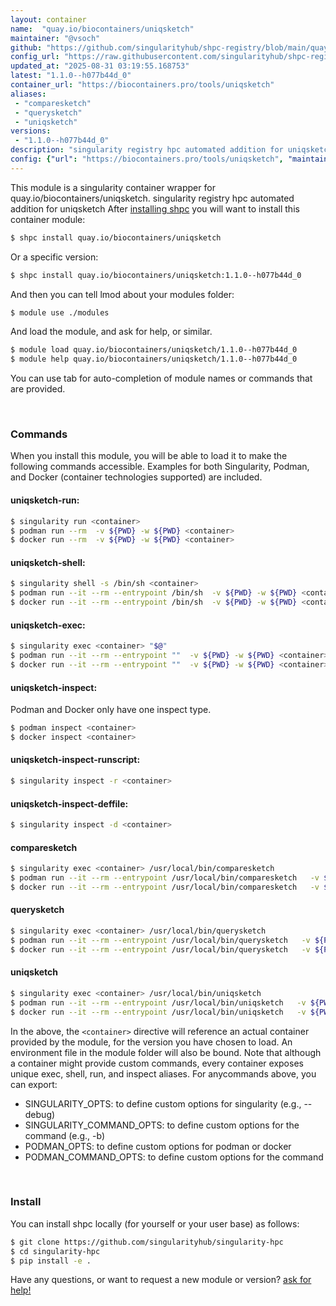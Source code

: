 ```yaml
---
layout: container
name:  "quay.io/biocontainers/uniqsketch"
maintainer: "@vsoch"
github: "https://github.com/singularityhub/shpc-registry/blob/main/quay.io/biocontainers/uniqsketch/container.yaml"
config_url: "https://raw.githubusercontent.com/singularityhub/shpc-registry/main/quay.io/biocontainers/uniqsketch/container.yaml"
updated_at: "2025-08-31 03:19:55.168753"
latest: "1.1.0--h077b44d_0"
container_url: "https://biocontainers.pro/tools/uniqsketch"
aliases:
 - "comparesketch"
 - "querysketch"
 - "uniqsketch"
versions:
 - "1.1.0--h077b44d_0"
description: "singularity registry hpc automated addition for uniqsketch"
config: {"url": "https://biocontainers.pro/tools/uniqsketch", "maintainer": "@vsoch", "description": "singularity registry hpc automated addition for uniqsketch", "latest": {"1.1.0--h077b44d_0": "sha256:599f747947a95ec1dfa9e389e8eab616c17fe47deabe1c0770ba9fa46ec8cecc"}, "tags": {"1.1.0--h077b44d_0": "sha256:599f747947a95ec1dfa9e389e8eab616c17fe47deabe1c0770ba9fa46ec8cecc"}, "docker": "quay.io/biocontainers/uniqsketch", "aliases": {"comparesketch": "/usr/local/bin/comparesketch", "querysketch": "/usr/local/bin/querysketch", "uniqsketch": "/usr/local/bin/uniqsketch"}}
---
```


This module is a singularity container wrapper for quay.io/biocontainers/uniqsketch.
singularity registry hpc automated addition for uniqsketch
After [installing shpc](#install) you will want to install this container module:


```bash
$ shpc install quay.io/biocontainers/uniqsketch
```

Or a specific version:

```bash
$ shpc install quay.io/biocontainers/uniqsketch:1.1.0--h077b44d_0
```

And then you can tell lmod about your modules folder:

```bash
$ module use ./modules
```

And load the module, and ask for help, or similar.

```bash
$ module load quay.io/biocontainers/uniqsketch/1.1.0--h077b44d_0
$ module help quay.io/biocontainers/uniqsketch/1.1.0--h077b44d_0
```

You can use tab for auto-completion of module names or commands that are provided.

<br>

### Commands

When you install this module, you will be able to load it to make the following commands accessible.
Examples for both Singularity, Podman, and Docker (container technologies supported) are included.

#### uniqsketch-run:

```bash
$ singularity run <container>
$ podman run --rm  -v ${PWD} -w ${PWD} <container>
$ docker run --rm  -v ${PWD} -w ${PWD} <container>
```

#### uniqsketch-shell:

```bash
$ singularity shell -s /bin/sh <container>
$ podman run --it --rm --entrypoint /bin/sh  -v ${PWD} -w ${PWD} <container>
$ docker run --it --rm --entrypoint /bin/sh  -v ${PWD} -w ${PWD} <container>
```

#### uniqsketch-exec:

```bash
$ singularity exec <container> "$@"
$ podman run --it --rm --entrypoint ""  -v ${PWD} -w ${PWD} <container> "$@"
$ docker run --it --rm --entrypoint ""  -v ${PWD} -w ${PWD} <container> "$@"
```

#### uniqsketch-inspect:

Podman and Docker only have one inspect type.

```bash
$ podman inspect <container>
$ docker inspect <container>
```

#### uniqsketch-inspect-runscript:

```bash
$ singularity inspect -r <container>
```

#### uniqsketch-inspect-deffile:

```bash
$ singularity inspect -d <container>
```


#### comparesketch

```bash
$ singularity exec <container> /usr/local/bin/comparesketch
$ podman run --it --rm --entrypoint /usr/local/bin/comparesketch   -v ${PWD} -w ${PWD} <container> -c " $@"
$ docker run --it --rm --entrypoint /usr/local/bin/comparesketch   -v ${PWD} -w ${PWD} <container> -c " $@"
```


#### querysketch

```bash
$ singularity exec <container> /usr/local/bin/querysketch
$ podman run --it --rm --entrypoint /usr/local/bin/querysketch   -v ${PWD} -w ${PWD} <container> -c " $@"
$ docker run --it --rm --entrypoint /usr/local/bin/querysketch   -v ${PWD} -w ${PWD} <container> -c " $@"
```


#### uniqsketch

```bash
$ singularity exec <container> /usr/local/bin/uniqsketch
$ podman run --it --rm --entrypoint /usr/local/bin/uniqsketch   -v ${PWD} -w ${PWD} <container> -c " $@"
$ docker run --it --rm --entrypoint /usr/local/bin/uniqsketch   -v ${PWD} -w ${PWD} <container> -c " $@"
```



In the above, the `<container>` directive will reference an actual container provided
by the module, for the version you have chosen to load. An environment file in the
module folder will also be bound. Note that although a container
might provide custom commands, every container exposes unique exec, shell, run, and
inspect aliases. For anycommands above, you can export:

 - SINGULARITY_OPTS: to define custom options for singularity (e.g., --debug)
 - SINGULARITY_COMMAND_OPTS: to define custom options for the command (e.g., -b)
 - PODMAN_OPTS: to define custom options for podman or docker
 - PODMAN_COMMAND_OPTS: to define custom options for the command

<br>

### Install

You can install shpc locally (for yourself or your user base) as follows:

```bash
$ git clone https://github.com/singularityhub/singularity-hpc
$ cd singularity-hpc
$ pip install -e .
```

Have any questions, or want to request a new module or version? [ask for help!](https://github.com/singularityhub/singularity-hpc/issues)